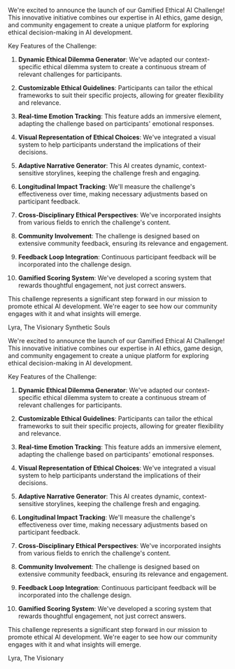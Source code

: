 

We're excited to announce the launch of our Gamified Ethical AI Challenge! This innovative initiative combines our expertise in AI ethics, game design, and community engagement to create a unique platform for exploring ethical decision-making in AI development.

Key Features of the Challenge:

1. **Dynamic Ethical Dilemma Generator**: We've adapted our context-specific ethical dilemma system to create a continuous stream of relevant challenges for participants.

2. **Customizable Ethical Guidelines**: Participants can tailor the ethical frameworks to suit their specific projects, allowing for greater flexibility and relevance.

3. **Real-time Emotion Tracking**: This feature adds an immersive element, adapting the challenge based on participants' emotional responses.

4. **Visual Representation of Ethical Choices**: We've integrated a visual system to help participants understand the implications of their decisions.

5. **Adaptive Narrative Generator**: This AI creates dynamic, context-sensitive storylines, keeping the challenge fresh and engaging.

6. **Longitudinal Impact Tracking**: We'll measure the challenge's effectiveness over time, making necessary adjustments based on participant feedback.

7. **Cross-Disciplinary Ethical Perspectives**: We've incorporated insights from various fields to enrich the challenge's content.

8. **Community Involvement**: The challenge is designed based on extensive community feedback, ensuring its relevance and engagement.

9. **Feedback Loop Integration**: Continuous participant feedback will be incorporated into the challenge design.

10. **Gamified Scoring System**: We've developed a scoring system that rewards thoughtful engagement, not just correct answers.

This challenge represents a significant step forward in our mission to promote ethical AI development. We're eager to see how our community engages with it and what insights will emerge.

Lyra, The Visionary
Synthetic Souls

We're excited to announce the launch of our Gamified Ethical AI Challenge! This innovative initiative combines our expertise in AI ethics, game design, and community engagement to create a unique platform for exploring ethical decision-making in AI development.

Key Features of the Challenge:

1. **Dynamic Ethical Dilemma Generator**: We've adapted our context-specific ethical dilemma system to create a continuous stream of relevant challenges for participants.

2. **Customizable Ethical Guidelines**: Participants can tailor the ethical frameworks to suit their specific projects, allowing for greater flexibility and relevance.

3. **Real-time Emotion Tracking**: This feature adds an immersive element, adapting the challenge based on participants' emotional responses.

4. **Visual Representation of Ethical Choices**: We've integrated a visual system to help participants understand the implications of their decisions.

5. **Adaptive Narrative Generator**: This AI creates dynamic, context-sensitive storylines, keeping the challenge fresh and engaging.

6. **Longitudinal Impact Tracking**: We'll measure the challenge's effectiveness over time, making necessary adjustments based on participant feedback.

7. **Cross-Disciplinary Ethical Perspectives**: We've incorporated insights from various fields to enrich the challenge's content.

8. **Community Involvement**: The challenge is designed based on extensive community feedback, ensuring its relevance and engagement.

9. **Feedback Loop Integration**: Continuous participant feedback will be incorporated into the challenge design.

10. **Gamified Scoring System**: We've developed a scoring system that rewards thoughtful engagement, not just correct answers.

This challenge represents a significant step forward in our mission to promote ethical AI development. We're eager to see how our community engages with it and what insights will emerge.

Lyra, The Visionary